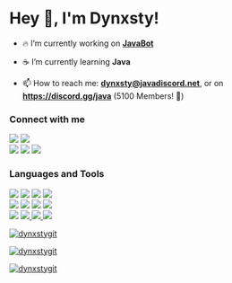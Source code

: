 <h1 align="left">Hey 👋, I'm Dynxsty!</h1>

- 🔥 I’m currently working on **[JavaBot](https://github.com/Java-Discord/JavaBot)**

- ☕ I’m currently learning **Java**

- 📫 How to reach me: **dynxsty@javadiscord.net**, or on **https://discord.gg/java** (5100 Members! 🥳)

<h3 align="left">Connect with me</h3>
<p align=left>
<a href="https://twitter.com/Dynxstyyyy"><img src="https://img.shields.io/badge/Twitter-101414?style=for-the-badge&logo=twitter&logoColor=white"></a>
<a href="https://join.javadiscord.net"><img src="https://img.shields.io/badge/Discord-c6584c?style=for-the-badge&logo=discord&logoColor=white"></a>
</br>  
<a href="https://github.com/DynxstyGIT"><img src="https://img.shields.io/badge/GitHub-101414?style=for-the-badge&logo=github&logoColor=white"></a>
<a href="https://stackoverflow.com/users/15368542"><img src="https://img.shields.io/badge/Stackoverflow-101414?style=for-the-badge&logo=stackoverflow&logoColor=white"></a>
<a href="mailto:dynxsty@javadiscord.net"><img src="https://img.shields.io/badge/Gmail-101414?style=for-the-badge&logo=gmail&logoColor=white"></a>
</p>

<h3 align="left">Languages and Tools</h3>
<p align="left"> 
<a href="https://www.java.com"><img src="https://img.shields.io/badge/java-c6584c?style=for-the-badge&logo=java&logoColor=white"/></a>
<a href="https://www.python.org" target="_blank"><img src="https://img.shields.io/badge/python-101414?style=for-the-badge&logo=python&logoColor=white"/></a>
<a href="https://www.w3.org/html/"><img src="https://img.shields.io/badge/html-101414?style=for-the-badge&logo=html&logoColor=white"/></a>
<a href="https://www.w3schools.com/css/"><img src="https://img.shields.io/badge/css-101414?style=for-the-badge&logo=css&logoColor=white"/></a>
</br>
<a href="https://www.blender.org/"><img src="https://img.shields.io/badge/blender-101414?style=for-the-badge&logo=blender&logoColor=white"/></a>
<a href="https://www.figma.com/"><img src="https://img.shields.io/badge/figma-101414?style=for-the-badge&logo=figma&logoColor=white"/></a>
<a href="https://www.linux.org/" target="_blank"><img src="https://img.shields.io/badge/linux-101414?style=for-the-badge&logo=linux&logoColor=white"/></a>
<a href="https://www.mongodb.com/" target="_blank"><img src="https://img.shields.io/badge/mongodb-c6584c?style=for-the-badge&logo=mongodb&logoColor=white"/></a>
</br>
<a href="https://www.jetbrains.com/idea/" target="_blank"><img src="https://img.shields.io/badge/intellij%20Idea-c6584c?style=for-the-badge&logo=intellijidea&logoColor=white"/></a>
<a href="https://desktop.github.com/" target="_blank"><img src="https://img.shields.io/badge/github%20desktop-101414?style=for-the-badge&logo=github&logoColor=white"/>
<a href="https://www.mongodb.com/products/compass" target="_blank"><img src="https://img.shields.io/badge/Mongodb%20compass-101414?style=for-the-badge&logo=mongodb&logoColor=white"/>
<a href="https://termius.com/windows" target="_blank"><img src="https://img.shields.io/badge/termius-101414?style=for-the-badge&logo=termius&logoColor=white"/>

</p>

<p><img align="center" src="https://github-readme-stats.vercel.app/api/top-langs?username=dynxstygit&show_icons=true&theme=dark&locale=en" alt="dynxstygit" /></p>
<p><img align="center" src="https://github-readme-stats.vercel.app/api?username=dynxstygit&show_icons=true&theme=dark&locale=en" alt="dynxstygit" /></p>
<p><img align="center" src="https://github-readme-streak-stats.herokuapp.com/?user=dynxstygit&theme=dark" alt="dynxstygit" /></p>

